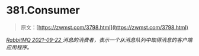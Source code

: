 <!--yml
category: 未分类
date: 0001-01-01 00:00:00
--->

# 381.Consumer

> 原文：[https://zwmst.com/3798.html](https://zwmst.com/3798.html)

   [ *RabbitMQ* ](https://zwmst.com/rabbitmq)*[ <time datetime="2021-09-23T00:53:34+08:00"> 2021-09-22 </time> ](https://zwmst.com/3798.html)  消息的消费者，表示一个从消息队列中取得消息的客户端应用程序。*